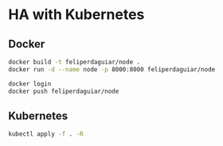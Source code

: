 # HA with Kubernetes

## Docker

```sh
docker build -t feliperdaguiar/node .
docker run -d --name node -p 8000:8000 feliperdaguiar/node

docker login
docker push feliperdaguiar/node
```

## Kubernetes

```sh
kubectl apply -f . -R
```
